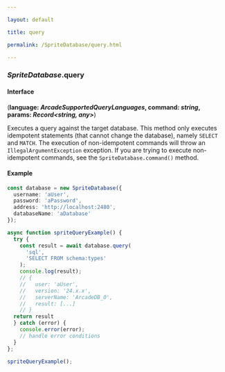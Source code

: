 ```yaml
---

layout: default

title: query

permalink: /SpriteDatabase/query.html

---
```


### _SpriteDatabase_.query

#### Interface

(**language: *ArcadeSupportedQueryLanguages*, command: *string*, params: *Record&lt;string, any&gt;***)

Executes a query against the target database. This method only executes
idempotent statements (that cannot change the database), namely `SELECT`
and `MATCH`. The execution of non-idempotent commands will throw an
`IllegalArgumentException` exception. If you are trying to execute
non-idempotent commands, see the `SpriteDatabase.command()` method.

#### Example

```ts
const database = new SpriteDatabase({
  username: 'aUser',
  password: 'aPassword',
  address: 'http://localhost:2480',
  databaseName: 'aDatabase'
});

async function spriteQueryExample() {
  try {
    const result = await database.query(
      'sql',
      'SELECT FROM schema:types'
    );
    console.log(result);
    // { 
    //   user: 'aUser',
    //   version: '24.x.x',
    //   serverName: 'ArcadeDB_0',
    //   result: [...]
    // }
  return result
  } catch (error) {
    console.error(error);
    // handle error conditions
  }
};

spriteQueryExample();
```

